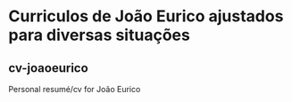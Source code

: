 # Curriculos de João Eurico ajustados para diversas situações

## cv-joaoeurico

Personal resumé/cv for João Eurico